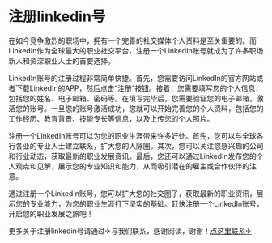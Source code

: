 # 注册linkedin号

在如今竞争激烈的职场中，拥有一个完善的社交媒体个人资料是至关重要的。而LinkedIn作为全球最大的职业社交平台，注册一个LinkedIn账号就成为了许多职场新人和资深职业人士的首要选择。

LinkedIn账号的注册过程非常简单快捷。首先，您需要访问LinkedIn的官方网站或者下载LinkedIn的APP，然后点击“注册”按钮。接着，您需要填写您的个人信息，包括您的姓名、电子邮箱、密码等。在填写完毕后，您需要验证您的电子邮箱，激活您的账号。一旦您的账号激活成功，您就可以开始完善您的个人资料，包括您的工作经历、教育背景、技能专长等信息，以及上传您的个人照片。

注册一个LinkedIn账号可以为您的职业生涯带来许多好处。首先，您可以与全球各行各业的专业人士建立联系，扩大您的人脉圈。其次，您可以关注您感兴趣的公司和行业动态，获取最新的职业发展资讯。最后，您还可以通过LinkedIn发布您的个人观点和见解，展示您的专业知识和能力，从而吸引潜在的雇主或合作伙伴的注意。

通过注册一个LinkedIn账号，您可以扩大您的社交圈子，获取最新的职业资讯，展示您的专业能力，为您的职业生涯打下坚实的基础。赶快注册一个LinkedIn账号，开启您的职业发展之旅吧！

更多关于注册linkedin号请通过✈与我们联系，感谢阅读，谢谢！[点这里联系✈](https://www.k02.cc)